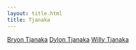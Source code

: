 ```yaml
---
layout: title.html
title: Tjanaka
---
```


[Bryon Tjanaka](https://btjanaka.net)
[Dylon Tjanaka](https://www.linkedin.com/in/dylon-tjanaka-971508192/)
[Willy Tjanaka](https://www.linkedin.com/in/willy-tjanaka-77161a44/)
